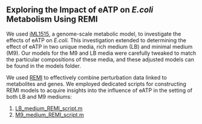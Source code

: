 ## Exploring the Impact of eATP on _E.coli_ Metabolism Using REMI

We used [iML1515](http://bigg.ucsd.edu/models/iML1515), a genome-scale metabolic model, to investigate the effects of eATP on _E.coli_. This investigation extended to determining the effect of eATP in two unique media, rich medium (LB) and minimal medium (M9). Our models for the M9 and LB media were carefully tweaked to match the particular compositions of these media, and these adjusted models can be found in the models folder.

We used [REMI](https://journals.plos.org/ploscompbiol/article?id=10.1371/journal.pcbi.1007036) to effectively combine perturbation data linked to metabolites and genes. We employed dedicated scripts for constructing REMI models to acquire insights into the influence of eATP in the setting of both LB and M9 mediums:

1. [LB_medium_REMI_script.m](https://github.com/vpandey-om/eATPMets/blob/main/codes/matlabscript/LB_medium_REMI_script.m)
2. [M9_medium_REMI_script.m](https://github.com/vpandey-om/eATPMets/blob/main/codes/matlabscript/M9_medium_REMI_script.m)

